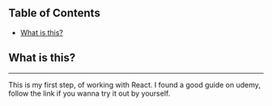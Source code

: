 ## Table of Contents

- [What is this?](#what-is-this-?)

## What is this?

------------------------------------------------------
This is my first step, of working with React.
I found a good guide on udemy, follow the link if you wanna try it
out by yourself.